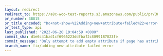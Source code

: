 ```yaml
---
layout: redirect
redirect_to: https://a8c-woo-test-reports.s3.amazonaws.com/public/pr/38815/api/index.html
pr_number: 38815
pr_title_encoded: "Do+not+show+%22Adding+new+attribute+failed%22+error+message+when+loading+of+product+screens+is+interrupted+by+page+unload"
pr_test_type: api
last_published: "2023-06-20 19:04:59 +0000"
commit_sha: d1e6c41bad1cf6965223ddfbaf2c8099187823fe
commit_message: "Only attempt to add empty attribute if page has attributes list"
branch_name: fix/adding-new-attribute-failed-error
---
```

